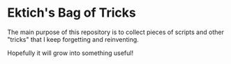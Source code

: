 # Ektich's Bag of Tricks

The main purpose of this repository is to collect pieces of scripts and other "tricks" that I keep forgetting and reinventing.

Hopefully it will grow into something useful!

